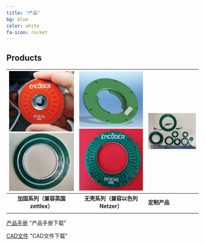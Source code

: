 ```yaml
---
title: "产品"
bg: blue
color: white
fa-icon: rocket
---
```


## Products




| <img src="..\img\emcoder1.png" style="zoom:40%;" /><img src="..\img\613.png" style="zoom:60%;" /> | <img src="..\img\emcoder2.png" style="zoom:60%;" /><img src="..\img\oreo.png" style="zoom:40%;" /> | <img src="..\img\OEM.png" style="zoom: 45%;" /> |
| :----------------------------------------------------------: | :----------------------------------------------------------: | ----------------------------------------------- |
|               **加固系列（兼容英国zettlex）**                |               **无壳系列（兼容以色列Netzer）**               | **定制产品**                                    |
|                                                              |                                                              |                                                 |



[产品手册](doc/EMCODER系列编码器手册v1.4.pdf)	"产品手册下载"

[CAD文件](doc/1.ZIP)	"CAD文件下载"

